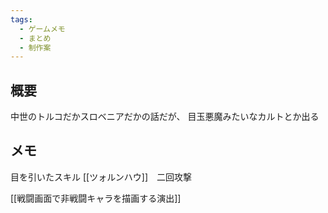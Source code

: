 ```yaml
---
tags:
  - ゲームメモ
  - まとめ
  - 制作案
---
```

## 概要
中世のトルコだかスロベニアだかの話だが、
目玉悪魔みたいなカルトとか出る
## メモ
目を引いたスキル
[[ツォルンハウ]]　二回攻撃


[[戦闘画面で非戦闘キャラを描画する演出]]


